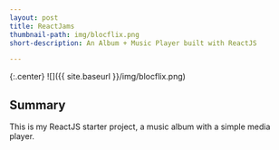 ```yaml
---
layout: post
title: ReactJams
thumbnail-path: img/blocflix.png
short-description: An Album + Music Player built with ReactJS

---
```

{:.center}
![]({{ site.baseurl }}/img/blocflix.png)

## Summary

This is my ReactJS starter project, a music album with a simple media player. 